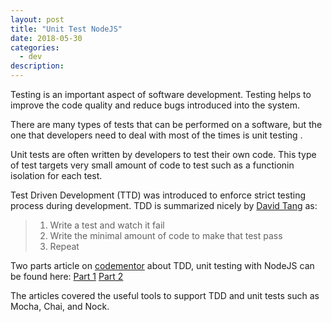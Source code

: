 ```yaml
---
layout: post
title: "Unit Test NodeJS"
date: 2018-05-30
categories:
  - dev
description:
---
```

Testing is an important aspect of software development. Testing helps to improve the code quality and reduce bugs introduced into the system.


There are many types of tests that can be performed on a software, but the one that developers need to deal with most of the times is unit testing .

Unit tests are often written by developers to test their own code. This type of test targets very small amount of code to test such as a functionin isolation for each test.

Test Driven Development (TTD) was introduced to enforce strict testing process during development. TDD is summarized nicely by [David Tang](https://thejsguy.com/)
 as:

>1. Write a test and watch it fail
>2. Write the minimal amount of code to make that test pass
>3. Repeat

Two parts article on [codementor](https://www.codementor.io/) about TDD, unit testing with NodeJS can be found here:
[Part 1](https://www.codementor.io/davidtang/unit-testing-and-tdd-in-node-js-part-1-8t714s877)
[Part 2](https://www.codementor.io/nodejs/tutorial/unit-testing-tdd-node-js-nockjs-part-2)

The articles covered the useful tools to support TDD and unit tests such as Mocha, Chai, and Nock.
